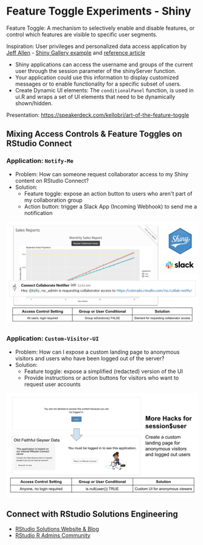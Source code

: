 # Feature Toggle Experiments - Shiny 

Feature Toggle: A mechanism to selectively enable and disable features, or control which features are visible to specific user segments.

Inspiration: User privileges and personalized data access application by [Jeff Allen](https://twitter.com/TrestleJeff) - [Shiny Gallery example](https://shiny.rstudio.com/gallery/personalized-ui.html) and [reference article](https://shiny.rstudio.com/articles/permissions.html)

- Shiny applications can access the username and groups of the current user through the session parameter of the shinyServer function.
- Your application could use this information to display customized messages or to enable functionality for a specific subset of users.
- Create Dynamic UI elements: The `conditionalPanel` function, is used in ui.R and wraps a set of UI elements that need to be dynamically shown/hidden.

Presentation: https://speakerdeck.com/kellobri/art-of-the-feature-toggle

## Mixing Access Controls & Feature Toggles on RStudio Connect 

### Application: `Notify-Me`

- Problem: How can someone request collaborator access to my Shiny content on RStudio Connect?
- Solution: 
  - Feature toggle: expose an action button to users who aren't part of my collaboration group
  - Action button: trigger a Slack App (Incoming Webhook) to send me a notification

![notify-me](imgs/request-collab-solution.png)

### Application: `Custom-Visitor-UI`

- Problem: How can I expose a custom landing page to anonymous visitors and users who have been logged out of the server?
- Solution:
  - Feature toggle: expose a simplified (redacted) version of the UI
  - Provide instructions or action buttons for visitors who want to request user accounts

![custom-langing](imgs/custom-landing-solution.png)

## Connect with RStudio Solutions Engineering

- [RStudio Solutions Website & Blog](https://solutions.rstudio.com/)
- [RStudio R Admins Community](https://community.rstudio.com/c/r-admin)
